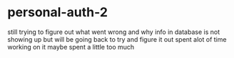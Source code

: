 # personal-auth-2


still trying to figure out what went wrong and why info in database is not showing up but will be going back to try and figure it out spent alot of time working on it maybe spent a little too much
